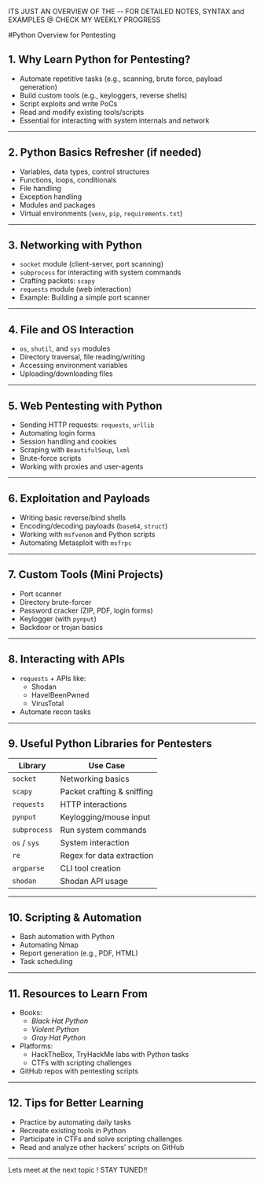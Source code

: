ITS JUST AN OVERVIEW OF THE -- 
FOR DETAILED NOTES, SYNTAX and EXAMPLES @ CHECK MY WEEKLY PROGRESS

#Python Overview for Pentesting

## 1. Why Learn Python for Pentesting?
- Automate repetitive tasks (e.g., scanning, brute force, payload generation)
- Build custom tools (e.g., keyloggers, reverse shells)
- Script exploits and write PoCs
- Read and modify existing tools/scripts
- Essential for interacting with system internals and network

---

## 2. Python Basics Refresher (if needed)
- Variables, data types, control structures
- Functions, loops, conditionals
- File handling
- Exception handling
- Modules and packages
- Virtual environments (`venv`, `pip`, `requirements.txt`)

---

## 3. Networking with Python
- `socket` module (client-server, port scanning)
- `subprocess` for interacting with system commands
- Crafting packets: `scapy`
- `requests` module (web interaction)
- Example: Building a simple port scanner

---

## 4. File and OS Interaction
- `os`, `shutil`, and `sys` modules
- Directory traversal, file reading/writing
- Accessing environment variables
- Uploading/downloading files

---

## 5. Web Pentesting with Python
- Sending HTTP requests: `requests`, `urllib`
- Automating login forms
- Session handling and cookies
- Scraping with `BeautifulSoup`, `lxml`
- Brute-force scripts
- Working with proxies and user-agents

---

## 6. Exploitation and Payloads
- Writing basic reverse/bind shells
- Encoding/decoding payloads (`base64`, `struct`)
- Working with `msfvenom` and Python scripts
- Automating Metasploit with `msfrpc`

---

## 7. Custom Tools (Mini Projects)
- Port scanner
- Directory brute-forcer
- Password cracker (ZIP, PDF, login forms)
- Keylogger (with `pynput`)
- Backdoor or trojan basics

---

## 8. Interacting with APIs
- `requests` + APIs like:
  - Shodan
  - HaveIBeenPwned
  - VirusTotal
- Automate recon tasks

---

## 9. Useful Python Libraries for Pentesters

| Library     | Use Case                        |
|-------------|--------------------------------|
| `socket`    | Networking basics              |
| `scapy`     | Packet crafting & sniffing     |
| `requests`  | HTTP interactions              |
| `pynput`    | Keylogging/mouse input         |
| `subprocess`| Run system commands            |
| `os` / `sys`| System interaction             |
| `re`        | Regex for data extraction      |
| `argparse`  | CLI tool creation              |
| `shodan`    | Shodan API usage               |

---

## 10. Scripting & Automation
- Bash automation with Python
- Automating Nmap
- Report generation (e.g., PDF, HTML)
- Task scheduling

---

## 11. Resources to Learn From
- Books:
  - *Black Hat Python*
  - *Violent Python*
  - *Gray Hat Python*
- Platforms:
  - HackTheBox, TryHackMe labs with Python tasks
  - CTFs with scripting challenges
- GitHub repos with pentesting scripts

---

## 12. Tips for Better Learning
- Practice by automating daily tasks
- Recreate existing tools in Python
- Participate in CTFs and solve scripting challenges
- Read and analyze other hackers’ scripts on GitHub

---
Lets meet at the next topic !
STAY TUNED!!


